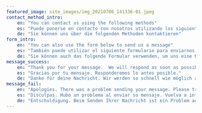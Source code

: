 ```yaml
---
featured_image: site_images/img_20210706_141336-01.jpeg
contact_method_intro:
    en: "You can contact us using the following methods"
    es: "Puede ponerse en contacto con nosotros utilizando los siguientes métodos"
    de: "Sie können uns über die folgenden Methoden kontaktieren"
form_intro:
    en: "You can also use the form below to send us a message"
    es: "También puede utilizar el siguiente formulario para enviarnos un mensaje"
    de: "Sie können auch das folgende Formular verwenden, um uns eine Nachricht zu senden"
message_success:
    en: "Thank you for your message.  We will respond as soon as possible."
    es: "Gracias por tu mensaje. Responderemos lo antes posible."
    de: "Danke für deine Nachricht. Wir werden so schnell wie möglich antworten."
message_fail:
    en: "Apologies. There was a problem sending your message. Please try again in a moment."
    es: "Disculpas. Hubo un problema al enviar su mensaje. Vuelva a intentarlo en un momento."
    de: "Entschuldigung. Beim Senden Ihrer Nachricht ist ein Problem aufgetreten. Bitte versuchen Sie es gleich noch einmal."
---
```

